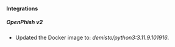 
#### Integrations

##### OpenPhish v2

- Updated the Docker image to: *demisto/python3:3.11.9.101916*.
